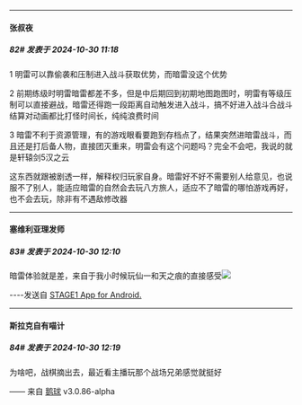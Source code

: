 ﻿
*****

####  张叔夜  
##### 82#       发表于 2024-10-30 11:18

1 明雷可以靠偷袭和压制进入战斗获取优势，而暗雷没这个优势

2 前期练级时明雷暗雷都差不多，但是中后期回到初期地图跑图时，明雷有等级压制可以直接避战，暗雷还得跑一段距离自动触发进入战斗，搞不好进入战斗合战斗结算对动画都比打怪时间长，纯纯浪费时间

3 暗雷不利于资源管理，有的游戏眼看要跑到存档点了，结果突然进暗雷战斗，而且还是打后备人物，直接团灭重来，明雷会有这个问题吗？完全不会吧，我说的就是轩辕剑5汉之云

这东西就跟被剧透一样，解释权归玩家自身。暗雷好不好不需要别人给意见，也说服不了别人，能适应暗雷的自然会去玩八方旅人，适应不了暗雷的哪怕游戏再好，也不会去玩，除非有不遇敌修改器


*****

####  塞维利亚理发师  
##### 83#       发表于 2024-10-30 12:10

暗雷体验就是差，来自于我小时候玩仙一和天之痕的直接感受<img src="https://static.saraba1st.com/image/smiley/face2017/037.png" referrerpolicy="no-referrer">

----发送自 [STAGE1 App for Android.](http://stage1.5j4m.com/?1.37)


*****

####  斯拉克自有喵计  
##### 84#       发表于 2024-10-30 12:19

为啥吧，战棋摘出去，最近看主播玩那个战场兄弟感觉就挺好

—— 来自 [鹅球](https://www.pgyer.com/xfPejhuq) v3.0.86-alpha

